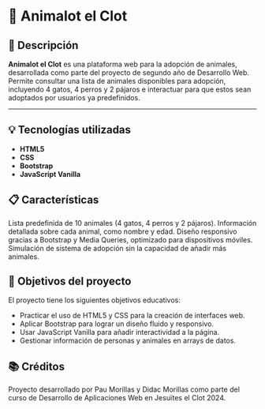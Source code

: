 # 🐾 Animalot el Clot

## 🚀 Descripción

**Animalot el Clot** es una plataforma web para la adopción de animales, desarrollada como parte del proyecto de segundo año de Desarrollo Web. Permite consultar una lista de animales disponibles para adopción, incluyendo 4 gatos, 4 perros y 2 pájaros e interactuar para que estos sean adoptados por usuarios ya predefinidos.

---

## 💡 Tecnologías utilizadas

- **HTML5**
- **CSS**
- **Bootstrap**
- **JavaScript Vanilla**

## 📋 Características
Lista predefinida de 10 animales (4 gatos, 4 perros y 2 pájaros).
Información detallada sobre cada animal, como nombre y edad.
Diseño responsivo gracias a Bootstrap y Media Queries, optimizado para dispositivos móviles.
Simulación de sistema de adopción sin la capacidad de añadir más animales.

## 🎯 Objetivos del proyecto
El proyecto tiene los siguientes objetivos educativos:

- Practicar el uso de HTML5 y CSS para la creación de interfaces web.
- Aplicar Bootstrap para lograr un diseño fluido y responsivo.
- Usar JavaScript Vanilla para añadir interactividad a la página.
- Gestionar información de personas y animales en arrays de datos.

## 📚 Créditos
Proyecto desarrollado por Pau Morillas y Didac Morillas como parte del curso de Desarrollo de Aplicaciones Web en Jesuïtes el Clot 2024.